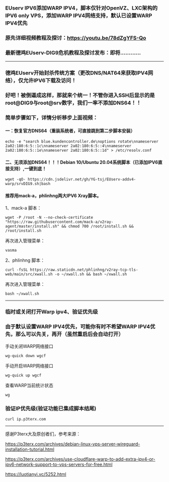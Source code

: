 
### EUserv IPV6添加WARP IPV4，脚本仅针对OpenVZ、LXC架构的IPV6 only VPS，添加WARP IPV4网络支持，默认已设置WARP IPV4优先

### 原先详细视频教程及探讨：https://youtu.be/78dZgYFS-Qo

### 最新德鸡EUserv-DIG9危机教程及探讨发布：即将…………

-------------------------------------------------------------------------------------------------------
### 德鸡EUserv开始封杀传统方案（更改DNS/NAT64来获取IPV4网络），仅允许IPV6下载及访问！

### 好吧！被倒逼成这样，那就来个统一！不管你进入SSH后显示的是root@DIG9与root@srv数字，我们一率不添加DNS64！！

### 简单步骤如下，详情分析移步上面视频：

#### 一：恢复官方DNS64（重装系统者，可直接跳到第二步脚本安装）
```
echo -e "search blue.kundencontroller.de\noptions rotate\nnameserver 2a02:180:6:5::1c\nnameserver 2a02:180:6:5::4\nnameserver 2a02:180:6:5::1e\nnameserver 2a02:180:6:5::1d" > /etc/resolv.conf
```

#### 二、无须添加DNS64！！！Debian 10/Ubuntu 20.04系统脚本（已添加IPV6直接支持）,一键到底！
```
wget -qO- https://cdn.jsdelivr.net/gh/YG-tsj/EUserv-addv4-warp/srvDIG9.sh|bash
```

#### 推荐用mack-a，phlinhng两大IPV6 Xray脚本。

1、mack-a 脚本：
```
wget -P /root -N --no-check-certificate "https://raw.githubusercontent.com/mack-a/v2ray-agent/master/install.sh" && chmod 700 /root/install.sh && /root/install.sh

```
再次进入管理菜单：
```
vasma
```

2、phlinhng 脚本：
```
curl -fsSL https://raw.staticdn.net/phlinhng/v2ray-tcp-tls-web/main/src/xwall.sh -o ~/xwall.sh && bash ~/xwall.sh
```
再次进入管理菜单：
```
bash ~/xwall.sh
```

------------------------------------------------------------------------------------------------------------- 
 
### 临时或关闭打开Warp ipv4、验证优先级

### 由于默认设置WARP IPV4优先，可能你有时不希望WARP IPV4优先，那么可以先关，再开（虽然重启后会自动打开）

手动关闭WARP网络接口
```
wg-quick down wgcf
```

手动开启WARP网络接口 
```
wg-quick up wgcf
```

查看WARP当前统计状态
```
wg
```

### 验证IP优先级(验证功能已集成脚本结尾)
```
curl ip.p3terx.com
```

---------------------------------------------------------------------------------------------------------------------

感谢P3terx大及原创者们，参考来源：
 
https://p3terx.com/archives/debian-linux-vps-server-wireguard-installation-tutorial.html

https://p3terx.com/archives/use-cloudflare-warp-to-add-extra-ipv4-or-ipv6-network-support-to-vps-servers-for-free.html

https://luotianyi.vc/5252.html
